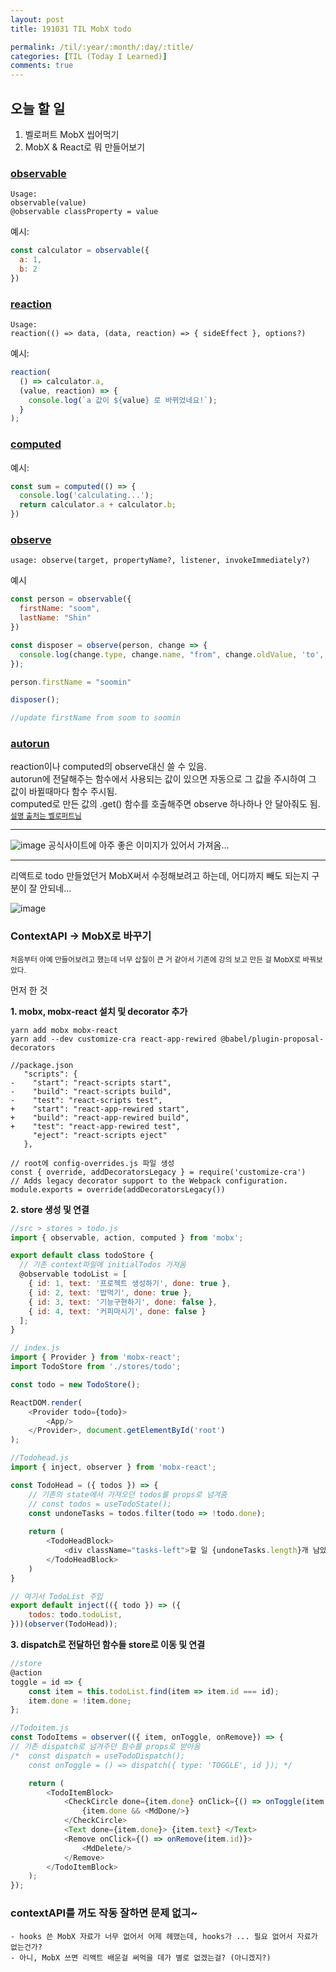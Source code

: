 ```yaml
---
layout: post
title: 191031 TIL MobX todo

permalink: /til/:year/:month/:day/:title/
categories: [TIL (Today I Learned)]
comments: true
---
```


## 오늘 할 일 ##
1. 벨로퍼트 MobX 씹어먹기
2. MobX & React로 뭐 만들어보기

### [observable](https://mobx.js.org/refguide/observable.html)

```text
Usage: 
observable(value)
@observable classProperty = value
```

예시: 
````javascript
const calculator = observable({
  a: 1,
  b: 2
})
````


### [reaction](https://mobx.js.org/refguide/reaction.html)
```text
Usage: 
reaction(() => data, (data, reaction) => { sideEffect }, options?)
```

예시: 

```js
reaction(
  () => calculator.a,
  (value, reaction) => {
    console.log(`a 값이 ${value} 로 바뀌었네요!`);
  }
);
```

### [computed](https://mobx.js.org/refguide/computed-decorator.html)

예시: 
````js
const sum = computed(() => {
  console.log('calculating...');
  return calculator.a + calculator.b;
})
````

### [observe](https://mobx.js.org/refguide/observe.html)

````text
usage: observe(target, propertyName?, listener, invokeImmediately?)
````

예시 
````js
const person = observable({
  firstName: "soom",
  lastName: "Shin"
})

const disposer = observe(person, change => {
  console.log(change.type, change.name, "from", change.oldValue, 'to', change.object[change.name])
});

person.firstName = "soomin"

disposer();

//update firstName from soom to soomin 
````

### [autorun](https://mobx.js.org/refguide/autorun.html)

reaction이나 computed의 observe대신 쓸 수 있음.  
autorun에 전달해주는 함수에서 사용되는 값이 있으면 자동으로 그 값을 주시하여 그 값이 바뀔때마다 함수 주시됨.  
computed로 만든 값의 .get() 함수를 호출해주면 observe 하나하나 안 달아줘도 됨.   
<sup>[설명 출처는 벨로퍼트님](https://velog.io/@velopert/begin-mobx)</sup>



<hr/> 

![image](https://mobx.js.org/assets/flow.png)
공식사이트에 아주 좋은 이미지가 있어서 가져옴... 

<hr/>

리액트로 todo 만들었던거 MobX써서 수정해보려고 하는데, 어디까지 빼도 되는지 구분이 잘 안되네...

![image](https://user-images.githubusercontent.com/40848630/67921730-0a968100-fbec-11e9-945b-518f5d6d32bb.png)

### ContextAPI -> MobX로 바꾸기 
<sup>처음부터 아예 만들어보려고 했는데 너무 삽질이 큰 거 같아서 기존에 강의 보고 만든 걸 MobX로 바꿔보았다. </sup> 
<br/>
  
먼저 한 것

**1. mobx, mobx-react 설치 및 decorator 추가**

````text
yarn add mobx mobx-react 
yarn add --dev customize-cra react-app-rewired @babel/plugin-proposal-decorators 

//package.json
   "scripts": {
-    "start": "react-scripts start",
-    "build": "react-scripts build",
-    "test": "react-scripts test",
+    "start": "react-app-rewired start",
+    "build": "react-app-rewired build",
+    "test": "react-app-rewired test",
     "eject": "react-scripts eject"
   },

// root에 config-overrides.js 파일 생성
const { override, addDecoratorsLegacy } = require('customize-cra')
// Adds legacy decorator support to the Webpack configuration.
module.exports = override(addDecoratorsLegacy())
````

**2. store 생성 및 연결** 

````javascript
//src > stores > todo.js  
import { observable, action, computed } from 'mobx';

export default class todoStore {
  // 기존 context파일에 initialTodos 가져옴 
  @observable todoList = [
    { id: 1, text: '프로젝트 생성하기', done: true },
    { id: 2, text: '밥먹기', done: true },
    { id: 3, text: '기능구현하기', done: false },
    { id: 4, text: '커피마시기', done: false }
  ];
}

// index.js
import { Provider } from 'mobx-react';
import TodoStore from './stores/todo';

const todo = new TodoStore();

ReactDOM.render(
	<Provider todo={todo}>
		<App/>
	</Provider>, document.getElementById('root')
);

//Todohead.js
import { inject, observer } from 'mobx-react';

const TodoHead = ({ todos }) => {
	// 기존의 state에서 가져오던 todos를 props로 넘겨줌
	// const todos = useTodoState();
	const undoneTasks = todos.filter(todo => !todo.done);
	
	return (
		<TodoHeadBlock>
			<div className="tasks-left">할 일 {undoneTasks.length}개 남았당!</div>
		</TodoHeadBlock>
	)
}

// 여기서 TodoList 주입 
export default inject(({ todo }) => ({
	todos: todo.todoList,
}))(observer(TodoHead));
````

**3. dispatch로 전달하던 함수들 store로 이동 및 연결** 

````js
//store
@action
toggle = id => {
    const item = this.todoList.find(item => item.id === id);
    item.done = !item.done;
};

//Todoitem.js
const TodoItems = observer(({ item, onToggle, onRemove}) => {
// 기존 dispatch로 넘겨주던 함수를 props로 받아옴 
/*	const dispatch = useTodoDispatch();
 	const onToggle = () => dispatch({ type: 'TOGGLE', id }); */

	return (
		<TodoItemBlock>
			<CheckCircle done={item.done} onClick={() => onToggle(item.id)}>
				{item.done && <MdDone/>}
			</CheckCircle>
			<Text done={item.done}> {item.text} </Text>
			<Remove onClick={() => onRemove(item.id)}>
				<MdDelete/>
			</Remove>
		</TodoItemBlock>
	);
});
````

### contextAPI를 꺼도 작동 잘하면 문제 없긔~ 

````
- hooks 쓴 MobX 자료가 너무 없어서 어제 헤맸는데, hooks가 ... 필요 없어서 자료가 없는건가? 
- 아니, MobX 쓰면 리액트 배운걸 써먹을 데가 별로 없겠는걸? (아니겠지?) 
```` 
